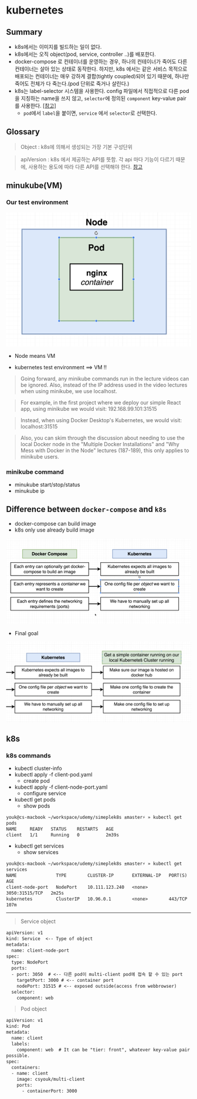 # kubernetes
## Summary
- k8s에서는 이미지를 빌드하는 일이 없다.
- k8s에서는 오직 object(pod, service, controller ..)를 배포한다.
- docker-compose 로 컨테이너를 운영하는 경우, 하나의 컨테이너가 죽어도 다른 컨테이너는 살아 있는 상태로 동작한다. 하지만, k8s 에서는 같은 서비스 목적으로 배포되는 컨테이너는 매우 강하게 결합(tightly coupled)되어 있기 때문에, 하나만 죽어도 전체가 다 죽는다.(pod 단위로 죽거나 살린다.)
- k8s는 label-selector 시스템을 사용한다. config 파일에서 직접적으로 다른 pod을 지칭하는 name을 쓰지 않고, `selector`에 정의된 `component` key-value pair를 사용한다. [[참고]](https://kubernetes.io/ko/docs/concepts/overview/working-with-objects/labels/)
  - `pod`에서 `label`을 붙이면, `service` 에서 `selector`로 선택한다.

## Glossary
> Object : k8s에 의해서 생성되는 가장 기본 구성단위

> apiVersion : k8s 에서 제공하는 API를 뜻함. 각 api 마다 기능이 다르기 때문에, 사용하는 용도에 따라 다른 API를 선택해야 한다.
[참고](https://matthewpalmer.net/kubernetes-app-developer/articles/kubernetes-apiversion-definition-guide.html)

## minukube(VM)
### Our test environment
![Test environment](./images/k8s/environment.png)
- Node means VM

- kubernetes test environment ==> VM !!
> Going forward, any minikube commands run in the lecture videos can be ignored. Also, instead of the IP address used in the video lectures when using minikube, we use localhost.

> For example, in the first project where we deploy our simple React app, using minikube we would visit:
> 192.168.99.101:31515

> Instead, when using Docker Desktop's Kubernetes, we would visit: localhost:31515

> Also, you can skim through the discussion about needing to use the local Docker node in the "Multiple Docker Installations" and "Why Mess with Docker in the Node" lectures (187-189), this only applies to minikube users.

### minikube command
- minukube start/stop/status
- minukube ip

## Difference between `docker-compose` and `k8s`
- docker-compose can build image
- k8s only use already build image

![Diff](./images/k8s/diff-docker-k8s.png)

- Final goal

![Goal](./images/k8s/final-goal.png)

## k8s
### k8s commands
- kubectl cluster-info
- kubectl apply -f client-pod.yaml
  - create pod
- kubectl apply -f client-node-port.yaml
  - configure service
- kubectl get pods
  - show pods
```
youk@cs-macbook ~/workspace/udemy/simeplek8s ±master⚡ » kubectl get pods
NAME     READY   STATUS    RESTARTS   AGE
client   1/1     Running   0          2m39s
```
- kubectl get services
  - show services
 ```
youk@cs-macbook ~/workspace/udemy/simeplek8s ±master⚡ » kubectl get services
NAME               TYPE        CLUSTER-IP       EXTERNAL-IP   PORT(S)          AGE
client-node-port   NodePort    10.111.123.240   <none>        3050:31515/TCP   2m25s
kubernetes         ClusterIP   10.96.0.1        <none>        443/TCP          107m
```
---------
> Service object
```
apiVersion: v1
kind: Service  <-- Type of object
metadata:
  name: client-node-port
spec:
  type: NodePort
  ports:
  - port: 3050  # <-- 다른 pod이 multi-client pod에 접속 할 수 있는 port
    targetPort: 3000 # <-- container port
    nodePort: 31515 # <-- exposed outside(access from webbrowser)
  selector:
    component: web
```

> Pod object
```
apiVersion: v1
kind: Pod
metadata:
  name: client
  labels:
    component: web  # It can be "tier: front", whatever key-value pair possible.
spec:
  containers:
  - name: client
    image: csyouk/multi-client
    ports:
      - containerPort: 3000
```
